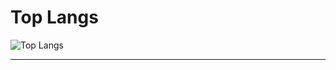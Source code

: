 
# Top Langs
![Top Langs](https://github-readme-stats.vercel.app/api/top-langs/?username=mensong&layout=compact&theme=tokyonight)

---
